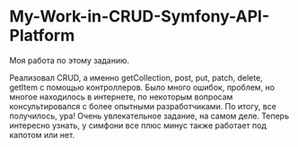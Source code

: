 # My-Work-in-CRUD-Symfony-API-Platform
Моя работа по этому заданию.

Реализовал CRUD, а именно getCollection, post, put, patch, delete, getItem с помощью контроллеров. Было много ошибок, проблем, но многое находилось в интернете, по некоторым вопросам консультировался с более опытными разработчиками. По итогу, все получилось, ура! Очень увлекательное задание, на самом деле. Теперь интересно узнать, у симфони все плюс минус также работает под капотом или нет. 
